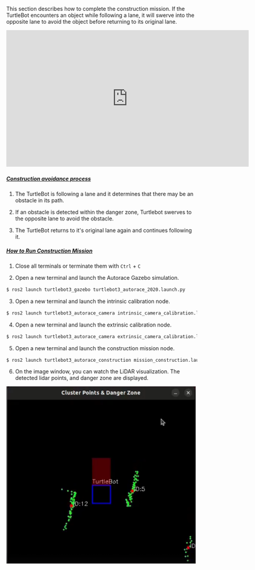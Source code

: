 
<!-- #### [Construction](#construction) -->

This section describes how to complete the construction mission. If the TurtleBot encounters an object while following a lane, it will swerve into the opposite lane to avoid the object before returning to its original lane.

<iframe width="640" height="360" src="https://www.youtube.com/embed/eMk39rIGiPc" frameborder="0" allow="accelerometer; autoplay; clipboard-write; encrypted-media; gyroscope; picture-in-picture" allowfullscreen></iframe>


##### [Construction avoidance process](#the-avoidance-process)

1. The TurtleBot is following a lane and it determines that there may be an obstacle in its path.

2. If an obstacle is detected within the danger zone, Turtlebot swerves to the opposite lane to avoid the obstacle.

3. The TurtleBot returns to it's original lane again and continues following it.

##### [How to Run Construction Mission](#how-to-run-construction-mission)

1. Close all terminals or terminate them with `Ctrl` + `C`

2. Open a new terminal and launch the Autorace Gazebo simulation.
```bash
$ ros2 launch turtlebot3_gazebo turtlebot3_autorace_2020.launch.py
```

3. Open a new terminal and launch the intrinsic calibration node.
```bash
$ ros2 launch turtlebot3_autorace_camera intrinsic_camera_calibration.launch.py
```

4. Open a new terminal and launch the extrinsic calibration node.
```bash
$ ros2 launch turtlebot3_autorace_camera extrinsic_camera_calibration.launch.py
```

5. Open a new terminal and launch the construction mission node.
```bash
$ ros2 launch turtlebot3_autorace_construction mission_construction.launch.py
```

6. On the image window, you can watch the LiDAR visualization. The detected lidar points, and danger zone are displayed.

<img src='/assets/images/platform/turtlebot3/autonomous_driving/humble_construction_image_window.png' width='500'>
